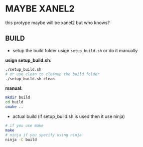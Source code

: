 # MAYBE XANEL2

this protype maybe will be xanel2 but who knows?

## BUILD

- setup the build folder usign `setup_build.sh` or do it manually

__usign setup_build.sh:__

```sh
./setup_build.sh
# or use clean to cleanup the build folder
./setup_build.sh clean
```

__manual:__

```sh
mkdir build
cd build
cmake ..
```

- actual build (if setup_build.sh is used then it use ninja)

```sh
# if you use make
make
# ninja if you specify using ninja
ninja -C build
```
